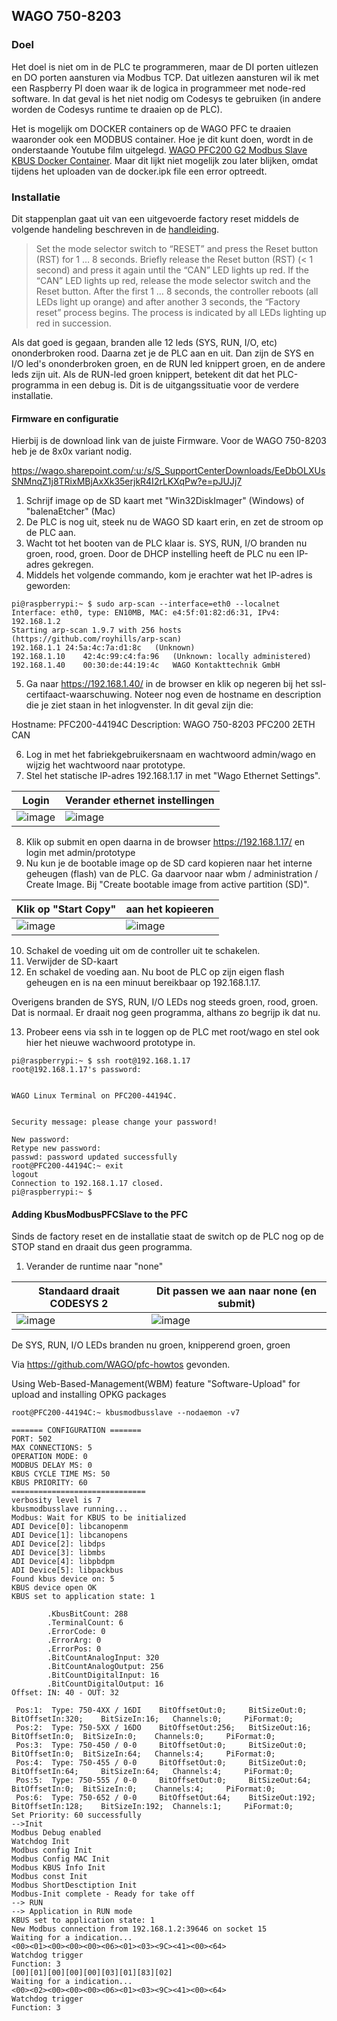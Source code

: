 ## WAGO 750-8203

### Doel

Het doel is niet om in de PLC te programmeren, maar de DI porten uitlezen en DO porten aansturen via Modbus TCP. Dat uitlezen aansturen wil ik met een Raspberry PI doen waar ik de logica in programmeer met node-red software. In dat geval is het niet nodig om Codesys te gebruiken (in andere worden de Codesys runtime te draaien op de PLC).

Het is mogelijk om DOCKER containers op de WAGO PFC te draaien waaronder ook een MODBUS container. Hoe je dit kunt doen, wordt in de onderstaande Youtube film uitgelegd. [WAGO PFC200 G2 Modbus Slave KBUS Docker Container](https://www.youtube.com/watch?v=TCV_BqcwM30). Maar dit lijkt niet mogelijk zou later blijken, omdat tijdens het uploaden van de docker.ipk file een error optreedt.

### Installatie

Dit stappenplan gaat uit van een uitgevoerde factory reset middels de volgende handeling beschreven in de [handleiding](https://asset.conrad.com/media10/add/160267/c1/-/en/001369150ML02/mode-demploi-1369150-api-controleur-wago-pfc200-2eth-can-750-8203-24-vdc-1-pcs.pdf).

> Set the mode selector switch to “RESET” and press the Reset button (RST) for 1 … 8 seconds. Briefly release the Reset button (RST) (< 1 second) and press it again until the “CAN” LED lights up red. If the “CAN” LED lights up red, release the mode selector switch and the Reset button. After the first 1 … 8 seconds, the controller reboots (all LEDs light up orange) and after another 3 seconds, the “Factory reset” process begins. The process is indicated by all LEDs lighting up red in succession.

Als dat goed is gegaan, branden alle 12 leds (SYS, RUN, I/O, etc) ononderbroken rood. Daarna zet je de PLC aan en uit. Dan zijn de SYS en I/O led's ononderbroken groen, en de RUN led knippert groen, en de andere leds zijn uit. Als de RUN-led groen knippert, betekent dit dat het PLC-programma in een debug is. Dit is de uitgangssituatie voor de verdere installatie.

#### Firmware en configuratie

Hierbij is de download link van de juiste Firmware. Voor de WAGO 750-8203 heb je de 8x0x variant nodig.

https://wago.sharepoint.com/:u:/s/S_SupportCenterDownloads/EeDbOLXUsSNMnqZ1j8TRixMBjAxXk35erjkR4I2rLKXqPw?e=pJUJj7

1. Schrijf image op de SD kaart met "Win32DiskImager" (Windows) of "balenaEtcher" (Mac)
2. De PLC is nog uit, steek nu de WAGO SD kaart erin, en zet de stroom op de PLC aan.
3. Wacht tot het booten van de PLC klaar is. SYS, RUN, I/O branden nu groen, rood, groen. Door de DHCP instelling heeft de PLC nu een IP-adres gekregen.
4. Middels het volgende commando, kom je erachter wat het IP-adres is geworden:

```
pi@raspberrypi:~ $ sudo arp-scan --interface=eth0 --localnet
Interface: eth0, type: EN10MB, MAC: e4:5f:01:82:d6:31, IPv4: 192.168.1.2
Starting arp-scan 1.9.7 with 256 hosts (https://github.com/royhills/arp-scan)
192.168.1.1	24:5a:4c:7a:d1:8c	(Unknown)
192.168.1.10	42:4c:99:c4:fa:96	(Unknown: locally administered)
192.168.1.40	00:30:de:44:19:4c	WAGO Kontakttechnik GmbH
```

5. Ga naar https://192.168.1.40/ in de browser en klik op negeren bij het ssl-certifaact-waarschuwing. Noteer nog even de hostname en description die je ziet staan in het inlogvenster. In dit geval zijn die:

Hostname:	PFC200-44194C
Description:	WAGO 750-8203 PFC200 2ETH CAN

6. Log in met het fabriekgebruikersnaam en wachtwoord admin/wago en wijzig het wachtwoord naar prototype.
7. Stel het statische IP-adres 192.168.1.17 in met "Wago Ethernet Settings".

Login|Verander ethernet instellingen
---|---
![image](https://user-images.githubusercontent.com/465989/157834401-8b54a2fa-387c-40e1-9b62-847f686c2c19.png)|![image](https://user-images.githubusercontent.com/465989/157834753-f473c3f3-455e-450a-a5e2-f24da2e1459b.png)

8. Klik op submit en open daarna in de browser https://192.168.1.17/ en login met admin/prototype
9. Nu kun je de bootable image op de SD card kopieren naar het interne geheugen (flash) van de PLC. Ga daarvoor naar wbm / administration / Create Image. Bij "Create bootable image from active partition (SD)".

Klik op "Start Copy"|aan het kopieeren
---|---
![image](https://user-images.githubusercontent.com/465989/157837772-341c2a15-1d3c-4888-88ea-d428d3e2ee55.png)|![image](https://user-images.githubusercontent.com/465989/157838123-b8e26877-6019-412b-899e-223e3b910261.png)

10. Schakel de voeding uit om de controller uit te schakelen.
11. Verwijder de SD-kaart
12. En schakel de voeding aan. Nu boot de PLC op zijn eigen flash geheugen en is na een minuut bereikbaar op 192.168.1.17.

Overigens branden de SYS, RUN, I/O LEDs nog steeds groen, rood, groen. Dat is normaal. Er draait nog geen programma, althans zo begrijp ik dat nu.

13. Probeer eens via ssh in te loggen op de PLC met root/wago en stel ook hier het nieuwe wachwoord prototype in.

```
pi@raspberrypi:~ $ ssh root@192.168.1.17
root@192.168.1.17's password: 


WAGO Linux Terminal on PFC200-44194C.


Security message: please change your password!

New password: 
Retype new password: 
passwd: password updated successfully
root@PFC200-44194C:~ exit
logout
Connection to 192.168.1.17 closed.
pi@raspberrypi:~ $ 
```

#### Adding KbusModbusPFCSlave to the PFC

Sinds de factory reset en de installatie staat de switch op de PLC nog op de STOP stand en draait dus geen programma.

1. Verander de runtime naar "none"

Standaard draait CODESYS 2|Dit passen we aan naar none (en submit)
---|---
![image](https://user-images.githubusercontent.com/465989/157842285-103621d1-7083-4820-b3fe-8a830478e7c5.png)|![image](https://user-images.githubusercontent.com/465989/157844007-ccdfe86e-83d8-44e8-9541-cc9eb4ab7065.png)


De SYS, RUN, I/O LEDs branden nu groen, knipperend groen, groen

Via https://github.com/WAGO/pfc-howtos gevonden.

Using Web-Based-Management(WBM) feature "Software-Upload" for upload and installing OPKG packages

```
root@PFC200-44194C:~ kbusmodbusslave --nodaemon -v7

======= CONFIGURATION =======
PORT: 502
MAX CONNECTIONS: 5
OPERATION MODE: 0
MODBUS DELAY MS: 0
KBUS CYCLE TIME MS: 50
KBUS PRIORITY: 60
==============================
verbosity level is 7
kbusmodbusslave running...
Modbus: Wait for KBUS to be initialized
ADI Device[0]: libcanopenm
ADI Device[1]: libcanopens
ADI Device[2]: libdps
ADI Device[3]: libmbs
ADI Device[4]: libpbdpm
ADI Device[5]: libpackbus
Found kbus device on: 5
KBUS device open OK
KBUS set to application state: 1

        .KbusBitCount: 288
        .TerminalCount: 6
        .ErrorCode: 0
        .ErrorArg: 0
        .ErrorPos: 0
        .BitCountAnalogInput: 320
        .BitCountAnalogOutput: 256
        .BitCountDigitalInput: 16
        .BitCountDigitalOutput: 16
Offset: IN: 40 - OUT: 32

 Pos:1:	 Type: 750-4XX / 16DI	 BitOffsetOut:0;	 BitSizeOut:0;	 BitOffsetIn:320;	 BitSizeIn:16;	 Channels:0;	 PiFormat:0;
 Pos:2:	 Type: 750-5XX / 16DO	 BitOffsetOut:256;	 BitSizeOut:16;	 BitOffsetIn:0;	 BitSizeIn:0;	 Channels:0;	 PiFormat:0;
 Pos:3:	 Type: 750-450 / 0-0	 BitOffsetOut:0;	 BitSizeOut:0;	 BitOffsetIn:0;	 BitSizeIn:64;	 Channels:4;	 PiFormat:0;
 Pos:4:	 Type: 750-455 / 0-0	 BitOffsetOut:0;	 BitSizeOut:0;	 BitOffsetIn:64;	 BitSizeIn:64;	 Channels:4;	 PiFormat:0;
 Pos:5:	 Type: 750-555 / 0-0	 BitOffsetOut:0;	 BitSizeOut:64;	 BitOffsetIn:0;	 BitSizeIn:0;	 Channels:4;	 PiFormat:0;
 Pos:6:	 Type: 750-652 / 0-0	 BitOffsetOut:64;	 BitSizeOut:192;	 BitOffsetIn:128;	 BitSizeIn:192;	 Channels:1;	 PiFormat:0;
Set Priority: 60 successfully
-->Init
Modbus Debug enabled
Watchdog Init
Modbus config Init
Modbus Config MAC Init
Modbus KBUS Info Init
Modbus const Init
Modbus ShortDesctiption Init
Modbus-Init complete - Ready for take off
--> RUN
--> Application in RUN mode
KBUS set to application state: 1
New Modbus connection from 192.168.1.2:39646 on socket 15
Waiting for a indication...
<00><01><00><00><00><06><01><03><9C><41><00><64>
Watchdog trigger
Function: 3
[00][01][00][00][00][03][01][83][02]
Waiting for a indication...
<00><02><00><00><00><06><01><03><9C><41><00><64>
Watchdog trigger
Function: 3
```
